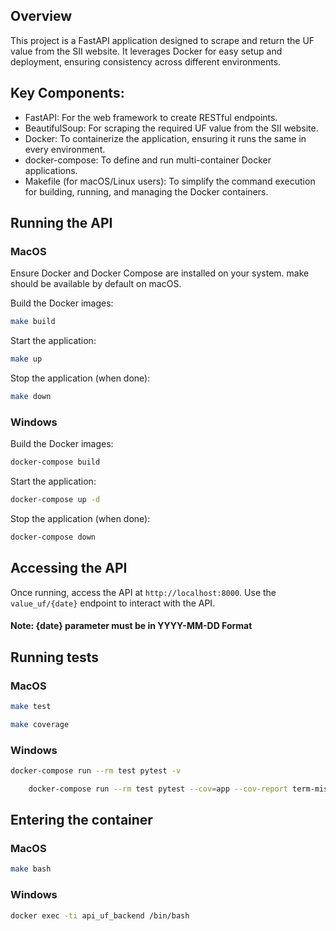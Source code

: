 ## Overview

This project is a FastAPI application designed to scrape and return the UF value from the SII website. It leverages Docker for easy setup and deployment, ensuring consistency across different environments.

## Key Components:

- FastAPI: For the web framework to create RESTful endpoints.
- BeautifulSoup: For scraping the required UF value from the SII website.
- Docker: To containerize the application, ensuring it runs the same in every environment.
- docker-compose: To define and run multi-container Docker applications.
- Makefile (for macOS/Linux users): To simplify the command execution for building, running, and managing the Docker containers.

## Running the API

### MacOS

Ensure Docker and Docker Compose are installed on your system. make should be available by default on macOS.

Build the Docker images:

```bash
make build
```

Start the application:

```bash
make up
```

Stop the application (when done):

```bash
make down
```

### Windows

Build the Docker images:

```bash
docker-compose build
```

Start the application:

```bash
docker-compose up -d
```

Stop the application (when done):

```bash
docker-compose down
```

## Accessing the API

Once running, access the API at `http://localhost:8000`. Use the `value_uf/{date}` endpoint to interact with the API.

#### Note: {date} parameter must be in YYYY-MM-DD Format

## Running tests

### MacOS

```bash
make test
```

```bash
make coverage
```

### Windows

```bash
docker-compose run --rm test pytest -v
```

```bash
	docker-compose run --rm test pytest --cov=app --cov-report term-missing --cov-report html
```

## Entering the container

### MacOS

```bash
make bash
```

### Windows

```bash
docker exec -ti api_uf_backend /bin/bash
```
